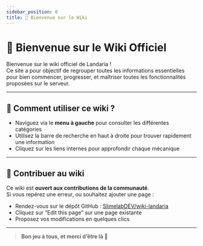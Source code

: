 ```yaml
---
sidebar_position: 0
title: 👋 Bienvenue sur le Wiki
---
```


# 👋 Bienvenue sur le Wiki Officiel

Bienvenue sur le wiki officiel de Landaria !  
Ce site a pour objectif de regrouper toutes les informations essentielles pour bien commencer, progresser, et maîtriser toutes les fonctionnalités proposées sur le serveur.

---

## 📖 Comment utiliser ce wiki ?

- Naviguez via le **menu à gauche** pour consulter les différentes catégories
- Utilisez la barre de recherche en haut à droite pour trouver rapidement une information
- Cliquez sur les liens internes pour approfondir chaque mécanique

---

## 🧠 Contribuer au wiki

Ce wiki est **ouvert aux contributions de la communauté**.  
Si vous repérez une erreur, ou souhaitez ajouter une page :

- Rendez-vous sur le dépôt GitHub : [SlimelabDEV/wiki-landaria](https://github.com/SlimelabDEV/wiki-landaria)
- Cliquez sur “Edit this page” sur une page existante
- Proposez vos modifications en quelques clics

---

> **Bon jeu à tous, et merci d’être là 💚**
